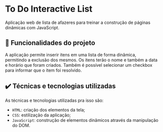 # To Do Interactive List

Aplicação web de lista de afazeres para treinar a construção de páginas dinâmicas com JavaScript.

## 🔨 Funcionalidades do projeto

A aplicação permite inserir itens em uma lista de forma dinâmica, permitindo a exclusão dos mesmos. Os itens terão o nome e também a data e horário que foram criados. Também é possível selecionar um checkbox para informar que o item foi resolvido.

## ✔️ Técnicas e tecnologias utilizadas

As técnicas e tecnologias utilizadas pra isso são:

- `HTML`: criação dos elementos da tela;
- `CSS`: estilização da aplicação;
- `JavaScript`: construção de elementos dinâmicos através da manipulação do DOM.

